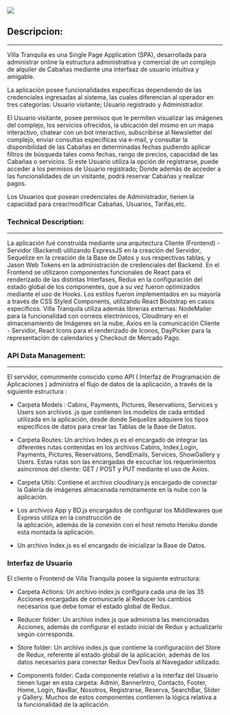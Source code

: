 <p align='left'>
    <img src='https://github.com/IgnaC02/VillaTranquila/blob/main/logo.png' </img>
</p>


## Descripcion:
<hr/>

Villa Tranquila es una Single Page Application (SPA), desarrollada para administrar online la estructura administrativa y comercial de un complejo de alquiler de Cabañas mediante una interfaaz de usuario intuitiva y amigable.

La aplicación posee funcionalidades específicas dependiendo de las credenciales ingresadas al sistema, las cuales diferencian al operador en tres categorías: Usuario visitante; Usuario registrado y Administrador.


El Usuario visitante, posee permisos que le permiten visualizar las imágenes del complejo, los servicios ofrecidos, la ubicación del mismo en un mapa interactivo, chatear con un bot interactivo, subscribirse al Newsletter del complejo, enviar consultas específicas via e-mail, y consultar la disponibilidad de las Cabañas en determinadas fechas pudiendo aplicar filtros de búsqueda tales como fechas, rango de precios, capacidad de las Cabañas o servicios.
Si este Usuario utiliza la opción de registrarse, puede acceder a los permisos de Usuario registrado; Donde además de acceder a las funcionalidades de un visitante, podrá reservar Cabañas y realizar pagos. 

Los Usuarios que posean credenciales de Administrador, tienen la capacidad para crear/modificar Cabañas, Usuarios, Tarifas,etc.



### Technical Description:
<hr/>

La aplicación fué construída mediante una arquitectura Cliente (Frontend) - Servidor (Backend) utilizando ExpressJS en la creación del Servidor, Sequelize en la creación de la Base de Datos y sus respectivas tablas, y
Jason Web Tokens en la administración de credenciales del Backend.
En el Frontend se utilizaron componentes funcionales de React para el renderizado de las distintas Interfases, 
Redux en la configuración del estado global de los componentes, que a su vez fueron optimizados mediante el uso de Hooks. Los estilos fueron implementados en su mayoría a través de CSS Styled Components, utilizando React Bootstrap en casos específicos.
Villa Tranquila utiliza además librerías externas: NodeMailer para la funcionalidad con correos electrónicos, Cloudinary en el almacenamiento de Imágenes en la nube, Axios en la comunicación Cliente - Servidor, React Icons para el renderizado de Iconos, DayPicker para la representación de calendarios y Checkout de Mercado Pago.




### API Data Management:
<hr/>
El servidor, comunmente conocido como API ( Interfaz de Programación de Aplicaciones ) administra el flujo de datos de la aplicación, a través de la siguiente estructura :


- Carpeta Models :
  Cabins, Payments, Pictures, Reservations, Services y Users son archivos .js que contienen los modelos de cada entidad utilizada en la aplicación, desde donde Sequelize adquiere los tipos específicos de datos para crear las Tablas de la Base de Datos.
 
  
- Carpeta Routes:
  Un archivo Index.js es el encargado de integrar las diferentes rutas contenidas en los archivos Cabins, Index,Login, Payments, Pictures, Reservations, SendEmails, Services, ShowGallery y Users. Estas rutas son las encargadas de escuchar  los requerimientos asincronos del cliente: GET / POST y PUT mediante el uso de Axios.
  
- Carpeta Utils:
  Contiene el archivo cloudinary.js encargado de conectar la Galería de imágenes almacenada remotamente en la nube con la aplicación.

  
- Los archivos App y BD.js encargados de configurar los Middlewares que Express utiliza en la construcción de   
  la aplicación, además de la conexión con el host remoto Heroku donde esta montada la aplicación. 

- Un archivo Index.js es el encargado de inicializar la Base de Datos.




### Interfaz de Usuario

El cliente o Frontend de Villa Tranquila posee la siguiente estructura:

- Carpeta Actions:
 Un archivo index.js configura cada una de las 35 Acciones encargadas de comunicarle al Reducer los cambios necesarios que debe tomar el estado global de Redux.
 
- Reducer folder:
  Un archivo index.js que administra las mencionadas Acciones, además de configurar el estado inicial de Redux y actualizarlo según corresponda. 
 
  
- Store folder:
  Un archivo index.js que contiene la configuración del Store de Redux, referente al estado global de la aplicación, además de los datos necesarios para conectar Redux DevTools al Navegador utilizado.
 
 
- Components folder:
  Cada componente relativo a la interfaz del Usuario tienen lugar en esta carpeta: Admin, BannerIntro, Contacto, Footer, Home, Login, NavBar, Nosotros, Registrarse, Reserva, SearchBar, Slider y Gallery. Muchos de estos componentes contienen la lógica relativa a la funcionalidad de la aplicación.
 
  

  